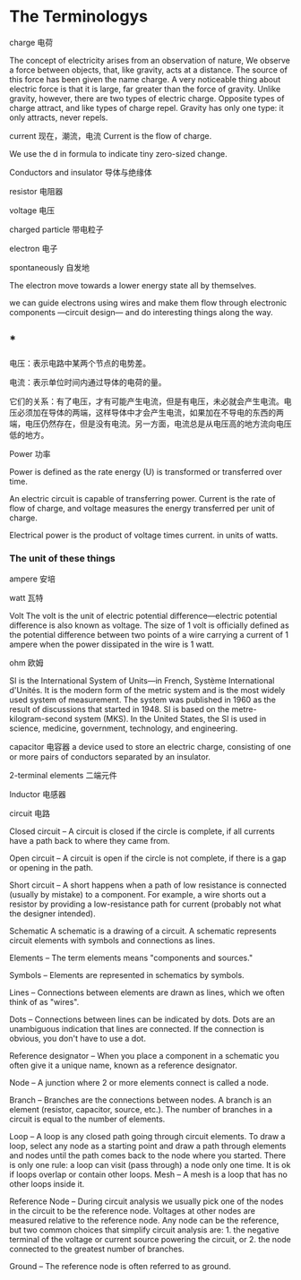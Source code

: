 # The Terminologys

charge 电荷

The concept of electricity arises from an observation of nature, We observe a force between objects, that, like gravity, acts at a distance. The source of this force has been given the name charge. A very noticeable thing about electric force is that it is large, far greater than the force of gravity. Unlike gravity, however, there are two types of electric charge. Opposite types of charge attract, and like types of charge repel. Gravity has only one type: it only attracts, never repels.

current 现在，潮流，电流 Current is the flow of charge.

We use the d in formula to indicate tiny zero-sized change.

Conductors and insulator 导体与绝缘体

resistor 电阻器

voltage 电压

charged particle 带电粒子

electron 电子

spontaneously 自发地

The electron move towards a lower energy state all by themselves.

we can guide electrons using wires and make them flow through electronic components —circuit design— and do interesting things along the way.

## \*

电压：表示电路中某两个节点的电势差。

电流：表示单位时间内通过导体的电荷的量。

它们的关系：有了电压，才有可能产生电流，但是有电压，未必就会产生电流。电压必须加在导体的两端，这样导体中才会产生电流，如果加在不导电的东西的两端，电压仍然存在，但是没有电流。另一方面，电流总是从电压高的地方流向电压低的地方。

Power 功率

Power is defined as the rate energy \(U\) is transformed or transferred over time.

An electric circuit is capable of transferring power. Current is the rate of flow of charge, and voltage measures the energy transferred per unit of charge.

Electrical power is the product of voltage times current. in units of watts.

### The unit of these things

ampere 安培

watt 瓦特

Volt The volt is the unit of electric potential difference—electric potential difference is also known as voltage. The size of 1 volt is officially defined as the potential difference between two points of a wire carrying a current of 1 ampere when the power dissipated in the wire is 1 watt.

ohm 欧姆

SI is the International System of Units—in French, Système International d'Unités. It is the modern form of the metric system and is the most widely used system of measurement. The system was published in 1960 as the result of discussions that started in 1948. SI is based on the metre-kilogram-second system \(MKS\). In the United States, the SI is used in science, medicine, government, technology, and engineering.

capacitor 电容器 a device used to store an electric charge, consisting of one or more pairs of conductors separated by an insulator.

2-terminal elements 二端元件

Inductor 电感器

circuit 电路

Closed circuit – A circuit is closed if the circle is complete, if all currents have a path back to where they came from.

Open circuit – A circuit is open if the circle is not complete, if there is a gap or opening in the path.

Short circuit – A short happens when a path of low resistance is connected \(usually by mistake\) to a component. For example, a wire shorts out a resistor by providing a low-resistance path for current \(probably not what the designer intended\).

Schematic A schematic is a drawing of a circuit. A schematic represents circuit elements with symbols and connections as lines.

Elements – The term elements means "components and sources."

Symbols – Elements are represented in schematics by symbols.

Lines – Connections between elements are drawn as lines, which we often think of as "wires".

Dots – Connections between lines can be indicated by dots. Dots are an unambiguous indication that lines are connected. If the connection is obvious, you don't have to use a dot.

Reference designator – When you place a component in a schematic you often give it a unique name, known as a reference designator.

Node – A junction where 2 or more elements connect is called a node.

Branch – Branches are the connections between nodes. A branch is an element \(resistor, capacitor, source, etc.\). The number of branches in a circuit is equal to the number of elements.

Loop – A loop is any closed path going through circuit elements. To draw a loop, select any node as a starting point and draw a path through elements and nodes until the path comes back to the node where you started. There is only one rule: a loop can visit \(pass through\) a node only one time. It is ok if loops overlap or contain other loops. Mesh – A mesh is a loop that has no other loops inside it.

Reference Node – During circuit analysis we usually pick one of the nodes in the circuit to be the reference node. Voltages at other nodes are measured relative to the reference node. Any node can be the reference, but two common choices that simplify circuit analysis are: 1. the negative terminal of the voltage or current source powering the circuit, or 2. the node connected to the greatest number of branches.

Ground – The reference node is often referred to as ground.

